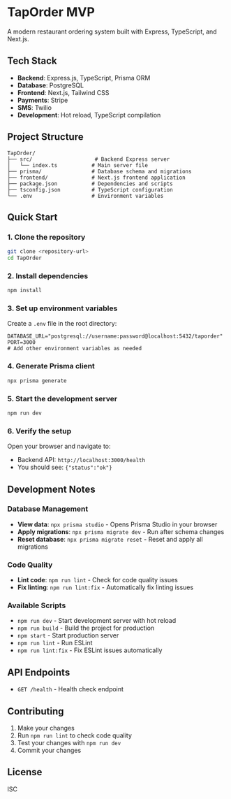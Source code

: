 # TapOrder MVP

A modern restaurant ordering system built with Express, TypeScript, and Next.js.

## Tech Stack

- **Backend**: Express.js, TypeScript, Prisma ORM
- **Database**: PostgreSQL
- **Frontend**: Next.js, Tailwind CSS
- **Payments**: Stripe
- **SMS**: Twilio
- **Development**: Hot reload, TypeScript compilation

## Project Structure

```
TapOrder/
├── src/                    # Backend Express server
│   └── index.ts           # Main server file
├── prisma/                # Database schema and migrations
├── frontend/              # Next.js frontend application
├── package.json           # Dependencies and scripts
├── tsconfig.json          # TypeScript configuration
└── .env                   # Environment variables
```

## Quick Start

### 1. Clone the repository
```bash
git clone <repository-url>
cd TapOrder
```

### 2. Install dependencies
```bash
npm install
```

### 3. Set up environment variables
Create a `.env` file in the root directory:
```env
DATABASE_URL="postgresql://username:password@localhost:5432/taporder"
PORT=3000
# Add other environment variables as needed
```

### 4. Generate Prisma client
```bash
npx prisma generate
```

### 5. Start the development server
```bash
npm run dev
```

### 6. Verify the setup
Open your browser and navigate to:
- Backend API: `http://localhost:3000/health`
- You should see: `{"status":"ok"}`

## Development Notes

### Database Management
- **View data**: `npx prisma studio` - Opens Prisma Studio in your browser
- **Apply migrations**: `npx prisma migrate dev` - Run after schema changes
- **Reset database**: `npx prisma migrate reset` - Reset and apply all migrations

### Code Quality
- **Lint code**: `npm run lint` - Check for code quality issues
- **Fix linting**: `npm run lint:fix` - Automatically fix linting issues

### Available Scripts
- `npm run dev` - Start development server with hot reload
- `npm run build` - Build the project for production
- `npm start` - Start production server
- `npm run lint` - Run ESLint
- `npm run lint:fix` - Fix ESLint issues automatically

## API Endpoints

- `GET /health` - Health check endpoint

## Contributing

1. Make your changes
2. Run `npm run lint` to check code quality
3. Test your changes with `npm run dev`
4. Commit your changes

## License

ISC
